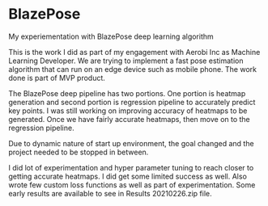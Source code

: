 # BlazePose
My experiementation with BlazePose deep learning algorithm

This is the work I did as part of my engagement with Aerobi Inc as Machine Learning Developer. We are trying to implement a fast pose estimation algorithm that can run on an edge device such as mobile phone. The work done is part of MVP product. 

The BlazePose deep pipeline has two portions. One portion is heatmap generation and second portion is regression pipeline to accurately predict key points. I was still working on improving accuracy of heatmaps to be generated. Once we have fairly accurate heatmaps, then move on to the regression pipeline.

Due to dynamic nature of start up environment, the goal changed and the project needed to be stopped in between. 

I did lot of experimentation and hyper parameter tuning to reach closer to getting accurate heatmaps. I did get some limited success as well. Also wrote few custom loss functions as well as part of experimentation. Some early results are available to see in Results 20210226.zip file.
